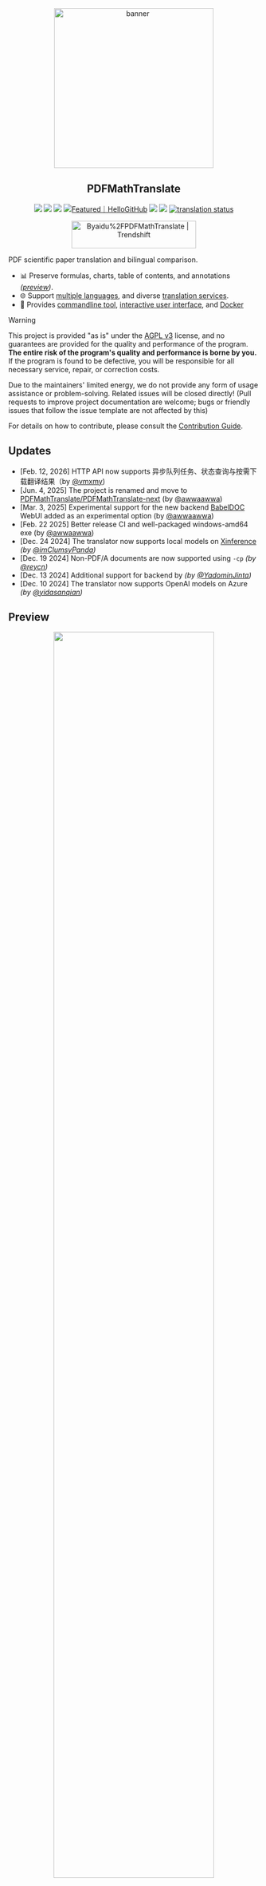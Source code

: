<div align="center">

<img src="./docs/images/banner.png" width="320px"  alt="banner"/>

<h2 id="title">PDFMathTranslate</h2>

<p>
  <!-- PyPI -->
  <a href="https://pypi.org/project/pdf2zh-next/">
    <img src="https://img.shields.io/pypi/v/pdf2zh-next"></a>
  <a href="https://pepy.tech/projects/pdf2zh-next">
    <img src="https://static.pepy.tech/badge/pdf2zh-next"></a>
  <a href="https://hub.docker.com/repository/docker/awwaawwa/pdfmathtranslate-next/tags">
    <img src="https://img.shields.io/docker/pulls/awwaawwa/pdfmathtranslate-next"></a>
  <a href="https://hellogithub.com/repository/8ec2cfd3ef744762bf531232fa32bc47" target="_blank"><img src="https://api.hellogithub.com/v1/widgets/recommend.svg?rid=8ec2cfd3ef744762bf531232fa32bc47&claim_uid=JQ0yfeBNjaTuqDU&theme=small" alt="Featured｜HelloGitHub" /></a>
  <!-- <a href="https://gitcode.com/PDFMathTranslate/PDFMathTranslate-next/overview">
    <img src="https://gitcode.com/PDFMathTranslate/PDFMathTranslate-next/star/badge.svg"></a> -->
  <!-- <a href="https://huggingface.co/spaces/reycn/PDFMathTranslate-Docker">
    <img src="https://img.shields.io/badge/%F0%9F%A4%97-Online%20Demo-FF9E0D"></a> -->
  <!-- <a href="https://www.modelscope.cn/studios/AI-ModelScope/PDFMathTranslate"> -->
    <!-- <img src="https://img.shields.io/badge/ModelScope-Demo-blue"></a> -->
  <!-- <a href="https://github.com/PDFMathTranslate/PDFMathTranslate-next/pulls">
    <img src="https://img.shields.io/badge/contributions-welcome-green"></a> -->
  <a href="https://t.me/+Z9_SgnxmsmA5NzBl">
    <img src="https://img.shields.io/badge/Telegram-2CA5E0?style=flat-squeare&logo=telegram&logoColor=white"></a>
  <!-- License -->
  <a href="./LICENSE">
    <img src="https://img.shields.io/github/license/PDFMathTranslate/PDFMathTranslate-next"></a>
  <a href="https://hosted.weblate.org/engage/pdfmathtranslate-next/">
    <img src="https://hosted.weblate.org/widget/pdfmathtranslate-next/svg-badge.svg" alt="translation status" /></a>
</p>

<a href="https://trendshift.io/repositories/12424" target="_blank"><img src="https://trendshift.io/api/badge/repositories/12424" alt="Byaidu%2FPDFMathTranslate | Trendshift" style="width: 250px; height: 55px;" width="250" height="55"/></a>

</div>

PDF scientific paper translation and bilingual comparison.

- 📊 Preserve formulas, charts, table of contents, and annotations _([preview](#preview))_.
- 🌐 Support [multiple languages](https://pdf2zh-next.com/supported_languages.html), and diverse [translation services](https://pdf2zh-next.com/advanced/Documentation-of-Translation-Services.html).
- 🤖 Provides [commandline tool](https://pdf2zh-next.com/getting-started/USAGE_commandline.html), [interactive user interface](https://pdf2zh-next.com/getting-started/USAGE_webui.html), and [Docker](https://pdf2zh-next.com/getting-started/INSTALLATION_docker.html)

<!-- Feel free to provide feedback in [GitHub Issues](https://github.com/PDFMathTranslate/PDFMathTranslate-next/issues) or [Telegram Group](https://t.me/+Z9_SgnxmsmA5NzBl). -->

> [!WARNING]
>
> This project is provided "as is" under the [AGPL v3](https://github.com/PDFMathTranslate/PDFMathTranslate-next/blob/main/LICENSE) license, and no guarantees are provided for the quality and performance of the program. **The entire risk of the program's quality and performance is borne by you.** If the program is found to be defective, you will be responsible for all necessary service, repair, or correction costs.
>
> Due to the maintainers' limited energy, we do not provide any form of usage assistance or problem-solving. Related issues will be closed directly! (Pull requests to improve project documentation are welcome; bugs or friendly issues that follow the issue template are not affected by this)


For details on how to contribute, please consult the [Contribution Guide](https://pdf2zh-next.com/community/Contribution-Guide.html).

<h2 id="updates">Updates</h2>

- [Feb. 12, 2026] HTTP API now supports 异步队列任务、状态查询与按需下载翻译结果（by [@vmxmy](https://github.com/vmxmy))
- [Jun. 4, 2025] The project is renamed and move to [PDFMathTranslate/PDFMathTranslate-next](https://github.com/PDFMathTranslate/PDFMathTranslate-next) (by [@awwaawwa](https://github.com/awwaawwa))
- [Mar. 3, 2025] Experimental support for the new backend [BabelDOC](https://github.com/funstory-ai/BabelDOC) WebUI added as an experimental option (by [@awwaawwa](https://github.com/awwaawwa))
- [Feb. 22 2025] Better release CI and well-packaged windows-amd64 exe (by [@awwaawwa](https://github.com/awwaawwa))
- [Dec. 24 2024] The translator now supports local models on [Xinference](https://github.com/xorbitsai/inference) _(by [@imClumsyPanda](https://github.com/imClumsyPanda))_
- [Dec. 19 2024] Non-PDF/A documents are now supported using `-cp` _(by [@reycn](https://github.com/reycn))_
- [Dec. 13 2024] Additional support for backend by _(by [@YadominJinta](https://github.com/YadominJinta))_
- [Dec. 10 2024] The translator now supports OpenAI models on Azure _(by [@yidasanqian](https://github.com/yidasanqian))_

<h2 id="preview">Preview</h2>

<div align="center">
<!-- <img src="./docs/images/preview.gif" width="80%"  alt="preview"/> -->
<img src="https://s.immersivetranslate.com/assets/r2-uploads/images/babeldoc-preview.png" width="80%"/>
</div>

<h2 id="demo">Online Service 🌟</h2>

> [!NOTE]
>
> pdf2zh 2.0 does not currently provide an online demo

You can try our application out using either of the following demos:

- [v1.x Public free service](https://pdf2zh.com/) online without installation _(recommended)_.
- [Immersive Translate - BabelDOC](https://app.immersivetranslate.com/babel-doc/) 1000 free pages per month. _(recommended)_
<!-- - [Demo hosted on HuggingFace](https://huggingface.co/spaces/reycn/PDFMathTranslate-Docker)
- [Demo hosted on ModelScope](https://www.modelscope.cn/studios/AI-ModelScope/PDFMathTranslate) without installation. -->

Note that the computing resources of the demo are limited, so please avoid abusing them.

<h2 id="install">Installation and Usage</h2>

### Installation

1. [**Windows EXE**](https://pdf2zh-next.com/getting-started/INSTALLATION_winexe.html) <small>Recommand for Windows</small>
2. [**Docker**](https://pdf2zh-next.com/getting-started/INSTALLATION_docker.html) <small>Recommand for Linux</small>
3. [**uv** (a Python package manager)](https://pdf2zh-next.com/getting-started/INSTALLATION_uv.html) <small>Recommand for macOS</small>

   Need a local one-click Docker startup? Run `./script/docker-up.sh` from the project root and open `http://localhost:7860/`.

---

### Usage

1. [Using **WebUI**](https://pdf2zh-next.com/getting-started/USAGE_webui.html)
2. [Using **Zotero Plugin**](https://github.com/guaguastandup/zotero-pdf2zh) (Third party program)
3. [Using **Commandline**](https://pdf2zh-next.com/getting-started/USAGE_commandline.html)

For different use cases, we provide distinct methods to use our program. Check out [this page](./getting-started/getting-started.md) for more information.

<h2 id="usage">Advanced Options</h2>

For detailed explanations, please refer to our document about [Advanced Usage](https://pdf2zh-next.com/advanced/advanced.html) for a full list of each option.

<h2 id="downstream">Secondary Development (APIs)</h2>

Run an HTTP service with:

```
uvicorn pdf2zh_next.http_api:app --host 0.0.0.0 --port 8000
```

The service exposes `POST /v1/translate`, accepting a PDF plus translation settings in `multipart/form-data`:

Submitting a job returns a task identifier:

```
curl -X POST \
  -F "file=@/path/to/paper.pdf" \
  -F 'settings={"translate_engine_settings": {"translate_engine_type": "OpenAI", "openai_api_key": "sk-..."}}' \
  http://localhost:8000/v1/translate
```

Response example:

```
{
  "task_id": "1f7bb7c5f90a4a1f9e0b6725bf6c1730",
  "status": "queued",
  "status_url": "/v1/tasks/1f7bb7c5f90a4a1f9e0b6725bf6c1730",
  "result_url": "/v1/tasks/1f7bb7c5f90a4a1f9e0b6725bf6c1730/result"
}
```

- `GET /v1/tasks/{task_id}` 查看状态。
- `GET /v1/tasks/{task_id}/result` 下载 ZIP（可选 `?cleanup=true` 删除临时文件）。
- 请求参数 `wait=true` 时，接口将在任务完成后直接返回 ZIP：

  ```
  curl -X POST \
    -F "file=@/path/to/paper.pdf" \
    -F 'settings={...}' \
    "http://localhost:8000/v1/translate?wait=true" --output translation.zip
  ```

Environment variables:

- `PDF2ZH_API_MAX_CONCURRENCY`: maximum concurrent translations (default `2`).
- `PDF2ZH_API_QUEUE_MAXSIZE`: optional queue length limit (default unlimited).
- `PDF2ZH_API_EXEC_TIMEOUT`: seconds to wait when acquiring a worker slot.
- `PDF2ZH_API_WORKERS`: number of background queue workers (defaults to `PDF2ZH_API_MAX_CONCURRENCY`).

#### Concurrent Processing Flow

```mermaid
flowchart LR
    subgraph HTTP_API["FastAPI Server"]
        direction TB
        U[Client Request] --> |upload PDF| TQ[translate_pdf]
        TQ --> |create TaskRecord| Q[TASK_QUEUE]
        subgraph Lifespan
            direction TB
            style Lifespan fill:#f5f5f5,stroke:#ccc,stroke-width:1px
            W1[_task_worker_loop #1]
            Wn[_task_worker_loop #N]
        end
        Q --> |await get| W1
        Q --> |await get| Wn
        W1 --> |asyncio.create_task| RT1["_run_task(task1)"]
        Wn --> |asyncio.create_task| RTn["_run_task(taskN)"]
        RT1 --> |await acquire| SEM[SEMAPHORE (max=PDF2ZH_API_MAX_CONCURRENCY)]
        RTn --> |await acquire| SEM
        SEM --> |permit| EX1["_execute_task(task)"]
    end

    subgraph TaskLifecycle["Per-Task Execution"]
        direction TB
        EX1 --> |clone settings\nset output| CFG[settings.validate]
        CFG --> |await| STRM["_stream_translation"]
        STRM --> |async for events| HILO["do_translate_async_stream"]
    end

    subgraph Subprocess["Multiprocessing Layer"]
        direction TB
        HILO --> |spawn| SUBP["_translate_in_subprocess"]
        SUBP --> PROC["multiprocessing.Process"]
        PROC --> WRAP["_translate_wrapper"]
        WRAP --> |babeldoc async loop| BABEL[BabelDOC]
        BABEL --> |progress/error events| PIPE{{Pipe/Queue}}
        PIPE --> |events back| STRM
    end

    STRM --> |finish/error| EX1
    EX1 --> |release| SEM
    EX1 --> |set event\nupdate state| STATE[TaskRecord]
    STATE --> RESP[API Response/Result Polling]
```

`GET /v1/health` 返回服务状态与当前队列信息。Future API expansions will be documented here.

<h2 id="langcode">Language Code</h2>

If you don't know what code to use to translate to the language you need, check out [this documentation](https://pdf2zh-next.com/advanced/Language-Codes.html)

<!-- 
<h2 id="todo">TODOs</h2>

- [ ] Parse layout with DocLayNet based models, [PaddleX](https://github.com/PaddlePaddle/PaddleX/blob/17cc27ac3842e7880ca4aad92358d3ef8555429a/paddlex/repo_apis/PaddleDetection_api/object_det/official_categories.py#L81), [PaperMage](https://github.com/allenai/papermage/blob/9cd4bb48cbedab45d0f7a455711438f1632abebe/README.md?plain=1#L102), [SAM2](https://github.com/facebookresearch/sam2)

- [ ] Fix page rotation, table of contents, format of lists

- [ ] Fix pixel formula in old papers

- [ ] Async retry except KeyboardInterrupt

- [ ] Knuth–Plass algorithm for western languages

- [ ] Support non-PDF/A files

- [ ] Plugins of [Zotero](https://github.com/zotero/zotero) and [Obsidian](https://github.com/obsidianmd/obsidian-releases) -->

<h2 id="acknowledgement">Acknowledgements</h2>

- [Immersive Translation](https://immersivetranslate.com) sponsors monthly Pro membership redemption codes for active contributors to this project, see details at: [CONTRIBUTOR_REWARD.md](https://github.com/funstory-ai/BabelDOC/blob/main/docs/CONTRIBUTOR_REWARD.md)

- [SiliconFlow](https://siliconflow.cn) provides a free translation service for this project, powered by large language models (LLMs).

- 1.x version: [Byaidu/PDFMathTranslate](https://github.com/Byaidu/PDFMathTranslate)


- backend: [BabelDOC](https://github.com/funstory-ai/BabelDOC)

- PDF Library: [PyMuPDF](https://github.com/pymupdf/PyMuPDF)

- PDF Parsing: [Pdfminer.six](https://github.com/pdfminer/pdfminer.six)

- PDF Preview: [Gradio PDF](https://github.com/freddyaboulton/gradio-pdf)

- Layout Parsing: [DocLayout-YOLO](https://github.com/opendatalab/DocLayout-YOLO)

- PDF Standards: [PDF Explained](https://zxyle.github.io/PDF-Explained/), [PDF Cheat Sheets](https://pdfa.org/resource/pdf-cheat-sheets/)

- Multilingual Font: see [BabelDOC-Assets](https://github.com/funstory-ai/BabelDOC-Assets)

- [Asynchronize](https://github.com/multimeric/Asynchronize/tree/master?tab=readme-ov-file)

- [Rich logging with multiprocessing](https://github.com/SebastianGrans/Rich-multiprocess-logging/tree/main)

- Documentation i18n using [Weblate](https://hosted.weblate.org/projects/pdfmathtranslate-next/) 


<h2 id="conduct">Before submit your code</h2>

We welcome the active participation of contributors to make pdf2zh better. Before you are ready to submit your code, please refer to our [Code of Conduct](https://pdf2zh-next.com/community/CODE_OF_CONDUCT.html) and [Contribution Guide](https://pdf2zh-next.com/community/Contribution-Guide.html).

<h2 id="contrib">Contributors</h2>

<a href="https://github.com/PDFMathTranslate/PDFMathTranslate-next/graphs/contributors">
  <img src="https://opencollective.com/PDFMathTranslate/contributors.svg?width=890&button=false" />
</a>

![Alt](https://repobeats.axiom.co/api/embed/45529651750579e099960950f757449a410477ad.svg "Repobeats analytics image")

<h2 id="star_hist">Star History</h2>

<a href="https://star-history.com/#PDFMathTranslate/PDFMathTranslate-next&Date">
 <picture>
   <source media="(prefers-color-scheme: dark)" srcset="https://api.star-history.com/svg?repos=PDFMathTranslate/PDFMathTranslate-next&type=Date&theme=dark" />
   <source media="(prefers-color-scheme: light)" srcset="https://api.star-history.com/svg?repos=PDFMathTranslate/PDFMathTranslate-next&type=Date" />
   <img alt="Star History Chart" src="https://api.star-history.com/svg?repos=PDFMathTranslate/PDFMathTranslate-next&type=Date"/>
 </picture>
</a>
